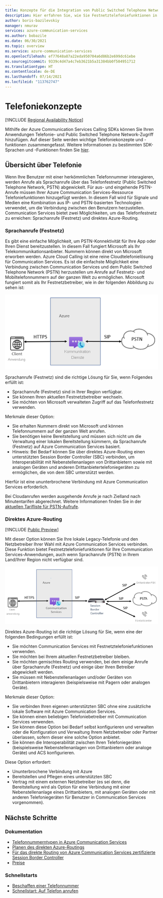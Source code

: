 ```yaml
---
title: Konzepte für die Integration von Public Switched Telephone Network (PSTN) für Azure Communication Services
description: Hier erfahren Sie, wie Sie Festnetztelefoniefunktionen in Ihre Azure Communication Services-Anwendung integrieren.
author: boris-bazilevskiy
manager: nmurav
services: azure-communication-services
ms.author: bobazile
ms.date: 06/30/2021
ms.topic: overview
ms.service: azure-communication-services
ms.openlocfilehash: ef77648a87a22eda950704a6d86b2e699dc61ebe
ms.sourcegitcommit: 9339c4d47a4c7eb3621b5a31384bb0f504951712
ms.translationtype: HT
ms.contentlocale: de-DE
ms.lasthandoff: 07/14/2021
ms.locfileid: "113762747"
---
```

# <a name="telephony-concepts"></a>Telefoniekonzepte

[!INCLUDE [Regional Availability Notice](../../includes/regional-availability-include.md)]

Mithilfe der Azure Communication Services Calling SDKs können Sie Ihren Anwendungen Telefonie- und Public Switched Telephone Network-Zugriff hinzufügen. Auf dieser Seite werden wichtige Telefoniekonzepte und -funktionen zusammengefasst. Weitere Informationen zu bestimmten SDK-Sprachen und -Funktionen finden Sie [hier](../../quickstarts/voice-video-calling/calling-client-samples.md).

## <a name="overview-of-telephony"></a>Übersicht über Telefonie
Wenn Ihre Benutzer mit einer herkömmlichen Telefonnummer interagieren, werden Anrufe als Sprachanrufe über das Telefonfestnetz (Public Switched Telephone Network, PSTN) abgewickelt. Für aus- und eingehende PSTN-Anrufe müssen Ihrer Azure Communication Services-Ressource Telefoniefunktionen hinzugefügt werden. In diesem Fall wird für Signale und Medien eine Kombination aus IP- und PSTN-basierten Technologien verwendet, um die Verbindung zwischen den Benutzern herzustellen. Communication Services bietet zwei Möglichkeiten, um das Telefonfestnetz zu erreichen: Sprachanrufe (Festnetz) und direktes Azure-Routing.

### <a name="voice-calling-pstn"></a>Sprachanrufe (Festnetz)

Es gibt eine einfache Möglichkeit, um PSTN-Konnektivität für Ihre App oder Ihren Dienst bereitzustellen. In diesem Fall fungiert Microsoft als Ihr Telekommunikationsanbieter. Nummern können direkt von Microsoft erworben werden. Azure Cloud Calling ist eine reine Cloudtelefonielösung für Communication Services. Es ist die einfachste Möglichkeit eine Verbindung zwischen Communication Services und dem Public Switched Telephone Network (PSTN) herzustellen um Anrufe auf Festnetz- und Mobiltelefonnummern auf der ganzen Welt zu ermöglichen. Microsoft fungiert somit als Ihr Festnetzbetreiber, wie in der folgenden Abbildung zu sehen ist:

![Diagramm: Sprachanrufe (Festnetz)](../media/telephony-concept/azure-calling-diagram.png)

Sprachanrufe (Festnetz) sind die richtige Lösung für Sie, wenn Folgendes erfüllt ist:
- Sprachanrufe (Festnetz) sind in Ihrer Region verfügbar.
- Sie können Ihren aktuellen Festnetzbetreiber wechseln.
- Sie möchten von Microsoft verwalteten Zugriff auf das Telefonfestnetz verwenden.

Merkmale dieser Option:
- Sie erhalten Nummern direkt von Microsoft und können Telefonnummern auf der ganzen Welt anrufen.
- Sie benötigen keine Bereitstellung und müssen sich nicht um die Verwaltung einer lokalen Bereitstellung kümmern, da Sprachanrufe (Festnetz) auf Azure Communication Services basiert.
- Hinweis: Bei Bedarf können Sie über direktes Azure-Routing einen unterstützten Session Border Controller (SBC) verbinden, um Interoperabilität mit Nebenstellenanlagen von Drittanbietern sowie mit analogen Geräten und anderen Drittanbietertelefoniegeräten zu ermöglichen, die von dem SBC unterstützt werden.

Hierfür ist eine ununterbrochene Verbindung mit Azure Communication Services erforderlich.  

Bei Cloudanrufen werden ausgehende Anrufe je nach Zielland nach Minutentarifen abgerechnet. Weitere Informationen finden Sie in der [aktuellen Tarifliste für PSTN-Aufrufe](https://github.com/Azure/Communication/blob/master/pricing/communication-services-pstn-rates.csv).

### <a name="azure-direct-routing"></a>Direktes Azure-Routing

[!INCLUDE [Public Preview](../../includes/public-preview-include-document.md)]

Mit dieser Option können Sie Ihre lokale Legacy-Telefonie und den Netzbetreiber Ihrer Wahl mit Azure Communication Services verbinden. Diese Funktion bietet Festnetztelefoniefunktionen für Ihre Communication Services-Anwendungen, auch wenn Sprachanrufe (PSTN) in Ihrem Land/Ihrer Region nicht verfügbar sind. 

![Diagramm: Direktes Azure-Routing](../media/telephony-concept/sip-interface-diagram.png)

Direktes Azure-Routing ist die richtige Lösung für Sie, wenn eine der folgenden Bedingungen erfüllt ist:

- Sie möchten Communication Services mit Festnetztelefoniefunktionen verwenden.
- Sie möchten bei Ihrem aktuellen Festnetzbetreiber bleiben.
- Sie möchten gemischtes Routing verwenden, bei dem einige Anrufe über Sprachanrufe (Festnetz) und einige über Ihren Betreiber abgewickelt werden.
- Sie müssen mit Nebenstellenanlagen und/oder Geräten von Drittanbietern interagieren (beispielsweise mit Pagern oder analogen Geräte).

Merkmale dieser Option:

- Sie verbinden Ihren eigenen unterstützten SBC ohne eine zusätzliche lokale Software mit Azure Communication Services.
- Sie können einen beliebigen Telefoniebetreiber mit Communication Services verwenden.
- Sie können diese Option bei Bedarf selbst konfigurieren und verwalten oder die Konfiguration und Verwaltung Ihrem Netzbetreiber oder Partner überlassen, sofern dieser eine solche Option anbietet.
- Sie können die Interoperabilität zwischen Ihren Telefoniegeräten (beispielsweise Nebenstellenanlagen von Drittanbietern oder analoge Geräte) und ACS konfigurieren.

Diese Option erfordert:

- Ununterbrochene Verbindung mit Azure
- Bereitstellen und Pflegen eines unterstützten SBC
- Vertrag mit einem externen Netzbetreiber (es sei denn, die Bereitstellung wird als Option für eine Verbindung mit einer Nebenstellenanlage eines Drittanbieters, mit analogen Geräten oder mit anderen Telefoniegeräten für Benutzer in Communication Services vorgenommen).

## <a name="next-steps"></a>Nächste Schritte

### <a name="conceptual-documentation"></a>Dokumentation

- [Telefonnummerntypen in Azure Communication Services](./plan-solution.md)
- [Planen des direkten Azure-Routings](./sip-interface-infrastructure.md)
- [Für das direkte Routing von Azure Communication Services zertifizierte Session Border Controller](./certified-session-border-controllers.md)
- [Preise](../pricing.md)

### <a name="quickstarts"></a>Schnellstarts

- [Beschaffen einer Telefonnummer](../../quickstarts/telephony-sms/get-phone-number.md)
- [Schnellstart: Auf Telefon anrufen](../../quickstarts/voice-video-calling/pstn-call.md)
